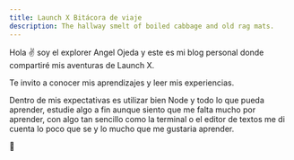 ```yaml
---
title: Launch X Bitácora de viaje
description: The hallway smelt of boiled cabbage and old rag mats.
---
```


Hola ✌️  soy el explorer Angel Ojeda y este es mi blog personal donde compartiré mis aventuras de Launch X.

Te invito a conocer mis aprendizajes y leer mis experiencias.

Dentro de mis expectativas es utilizar bien Node y todo lo que pueda aprender, estudie algo a fin aunque siento que me falta mucho por aprender, con algo tan sencillo como la terminal o el editor de textos me di cuenta lo poco que se y lo mucho que me gustaria aprender.

🚀
